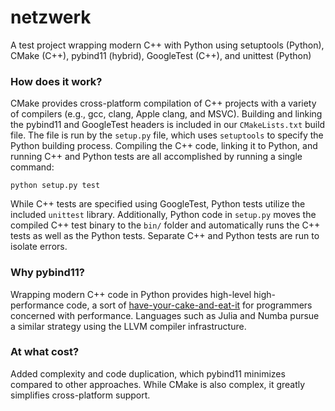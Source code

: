 # netzwerk
A test project wrapping modern C++ with Python using setuptools (Python), CMake (C++), pybind11 (hybrid), GoogleTest (C++), and unittest (Python)

### How does it work?
CMake provides cross-platform compilation of C++ projects with a variety of compilers (e.g., gcc, clang, Apple clang, and MSVC). Building and linking the pybind11 and GoogleTest headers is included in our `CMakeLists.txt` build file. The file is run by the `setup.py` file, which uses `setuptools` to specify the Python building process. Compiling the C++ code, linking it to Python, and running C++ and Python tests are all accomplished by running a single command:

`python setup.py test`

While C++ tests are specified using GoogleTest, Python tests utilize the included `unittest` library. Additionally, Python code in `setup.py` moves the compiled C++ test binary to the `bin/` folder and automatically runs the C++ tests as well as the Python tests. Separate C++ and Python tests are run to isolate errors.

### Why pybind11?

Wrapping modern C++ code in Python provides high-level high-performance code, a sort of [have-your-cake-and-eat-it](https://en.wikipedia.org/wiki/You_can%27t_have_your_cake_and_eat_it) for programmers concerned with performance. Languages such as Julia and Numba pursue a similar strategy using the LLVM compiler infrastructure.

### At what cost?
Added complexity and code duplication, which pybind11 minimizes compared to other approaches. While CMake is also complex, it greatly simplifies cross-platform support.
